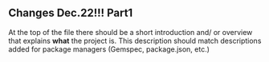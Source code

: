 ## Changes Dec.22!!! Part1

At the top of the file there should be a short introduction and/ or overview that explains **what** the project is. This description should match descriptions added for package managers (Gemspec, package.json, etc.)
